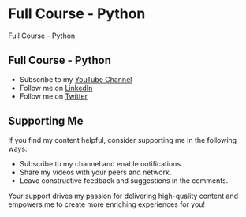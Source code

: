 # Full Course - Python

Full Course - Python

## Full Course - Python

- Subscribe to my [YouTube Channel](https://www.youtube.com/@orkhan-1/)
- Follow me on [LinkedIn](https://www.linkedin.com/in/orkhan-gasanov)
- Follow me on [Twitter](https://x.com/GasanovOrkhan1)

## Supporting Me

If you find my content helpful, consider supporting me in the following ways:

- Subscribe to my channel and enable notifications.
- Share my videos with your peers and network.
- Leave constructive feedback and suggestions in the comments.

Your support drives my passion for delivering high-quality content and empowers me to create more enriching experiences
for you!
